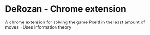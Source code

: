 # DeRozan - Chrome extension
A chrome extension for solving the game Poeltl in the least amount of moves.
-Uses information theory 
